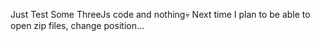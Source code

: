 Just Test Some ThreeJs code and nothing💀
Next time I plan to be able to open zip files, change position...
